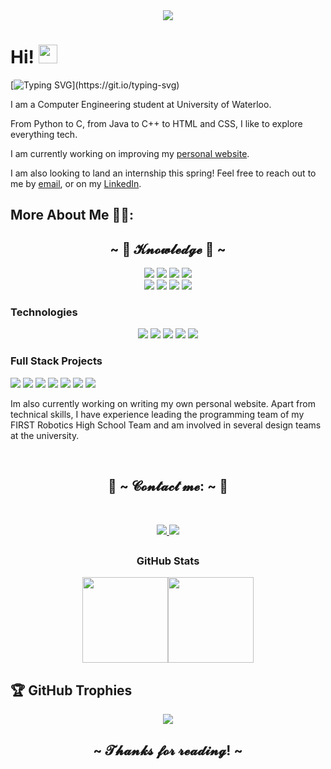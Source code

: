 <div align="center">
<a href="https://alitaha.ca"> <img src="https://user-images.githubusercontent.com/103478551/210186056-1a80f910-309b-41a3-b1ad-8f9eb436fcb6.png"></a>
</div>

# Hi! <img src="https://media.giphy.com/media/hvRJCLFzcasrR4ia7z/giphy.gif" width="30px">

[![Typing SVG](https://readme-typing-svg.demolab.com/?lines=I'm+Ali+Taha;)](https://git.io/typing-svg)

I am a Computer Engineering student at University of Waterloo.
  
From Python to C, from Java to C++ to HTML and CSS, I like to explore everything tech.
  
I am currently working on improving my <a href="https://aliestaha.github.io/">personal website</a>.
  
I am also looking to land an internship this spring! Feel free to reach out to me by <a href="mailto:ali.taha@uwaterloo.ca">email</a>, or on my <a href="https://aliestasha.com">LinkedIn</a>. 
  
## More About Me 🧑‍🎓:
<h2 align="center">            ~ 📇 𝓚𝓷𝓸𝔀𝓵𝓮𝓭𝓰𝓮 📇 ~</h2>
<p align="center">
<img src="https://img.shields.io/badge/C-00599C?style=for-the-badge&logo=c&logoColor=white"/> 
<img src="https://img.shields.io/badge/C%2B%2B-00599C?style=for-the-badge&logo=c%2B%2B&logoColor=white"/>
<img src="https://img.shields.io/badge/html%20-%23E34F26.svg?&style=for-the-badge&logo=html5&logoColor=white"/> 
<img src="https://img.shields.io/badge/css3%20-%231572B6.svg?&style=for-the-badge&logo=css3&logoColor=white"/>
<br>
<img src="https://img.shields.io/badge/Java-ED8B00?style=for-the-badge&logo=java&logoColor=white"/> 
<img src="https://img.shields.io/badge/Python-3776AB?style=for-the-badge&logo=python&logoColor=white"/> 
<img src="https://img.shields.io/badge/JavaScript-323330?style=for-the-badge&logo=javascript&logoColor=F7DF1E"/>
<img src="https://img.shields.io/badge/git%20-%23F05033.svg?&style=for-the-badge&logo=git&logoColor=white"/> 
</div>

### Technologies
<p align="center">
<img src="https://img.shields.io/badge/React-20232A?style=for-the-badge&logo=react&logoColor=61DAFB"/> 
<img src="https://img.shields.io/badge/Redux-593D88?style=for-the-badge&logo=redux&logoColor=white"/>
<img src="https://img.shields.io/badge/MongoDB-4EA94B?style=for-the-badge&logo=mongodb&logoColor=white"/> 
<img src="https://img.shields.io/badge/Node.js-43853D?style=for-the-badge&logo=node.js&logoColor=white"/>
<img src="https://img.shields.io/badge/Express.js-404D59?style=for-the-badge"/>
</p>  
  
### Full Stack Projects

[![](https://img.shields.io/badge/-🧬%20My%20Website-000)](https://github.com/aliestaha/aliestaha.github.io)
[![](https://img.shields.io/badge/-🦠%20COVID‑19%20Dashboard-000)](https://github.com/adamalston/COVID-19-Dashboard)
[![](https://img.shields.io/badge/-📝%20Galactic%20Capitalism-000)](https://github.com/AliesTaha/Space-Invaders-Game)
[![](https://img.shields.io/badge/-🔬%20Overwatch-000)](https://github.com/adamalston/overwatch)
[![](https://img.shields.io/badge/-🛰%20KubeSat-000)](https://github.com/adamalston/kubesat)
[![](https://img.shields.io/badge/-🔊%20Voice%20Poker-000)](https://github.com/adamalston/Poker)
[![](https://img.shields.io/badge/-🗺%20PokémonGo%20Map-000)](https://github.com/adamalston/PokemonGo-Map)

<p>
  <div align="center">
  </div>
</div>
<div>
Im also currently working on writing my own personal website. Apart from technical skills, I have experience leading the programming team of my FIRST Robotics High School Team and am involved in several design teams at the university.
</p>
<br>
<h2 align="center">           📝 ~ 𝓒𝓸𝓷𝓽𝓪𝓬𝓽 𝓶𝓮: ~ 📝</h2>
  <div align="center">
  </div>
<br>
</p>
<p align="center"><a href="https://www.linkedin.com/in/aliestaha/" target="_blank"> <img src="https://img.shields.io/badge/AliTaha%20-%231DA1F2.svg?&style=for-the-badge&logo=LinkedIn&logoColor=white"/></a><a href="https://twitter.com/AliesTaha" target="_blank"> <img src="https://img.shields.io/badge/AliTaha%20-%231DA1F2.svg?&style=for-the-badge&logo=Twitter&logoColor=white"/></a></p>
</div>
    
## <h3 align="center">GitHub Stats</h3>

  <div align="center">
<a href="https://www.alitaha.ca/"><img height="137px" src="https://github-readme-stats.vercel.app/api?username=AliesTaha&hide_title=true&hide_border=true&show_icons=true&include_all_commits=true&count_private=true&line_height=21&text_color=000&icon_color=000&bg_color=0,ea6161,ffc64d,fffc4d,52fa5a&theme=graywhite" /><!-- wi*quL3fcV --><img height="137px" src="https://github-readme-stats.vercel.app/api/top-langs/?username=AliesTaha&hide=html&hide_title=true&hide_border=true&layout=compact&langs_count=6&exclude_repo=comp426,Redventures-Movie-Quotes&text_color=000&icon_color=fff&bg_color=0,52fa5a,4dfcff,c64dff&theme=graywhite" /></a>
  </div>
  
## 🏆 GitHub Trophies

  <div align="center">
<img src="https://github-profile-trophy.vercel.app/?username=AliesTaha&theme=discord&no-frame=true&no-bg=false&margin-w=4">
  </div>
  
<h2 align="center"> ~ 𝓣𝓱𝓪𝓷𝓴𝓼 𝓯𝓸𝓻 𝓻𝓮𝓪𝓭𝓲𝓷𝓰! ~ </h2>

